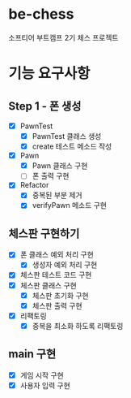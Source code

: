 # be-chess
소프티어 부트캠프 2기 체스 프로젝트

# 기능 요구사항
## Step 1 - 폰 생성
- [x] PawnTest
  - [x] PawnTest 클래스 생성
  - [x] create 테스트 메소드 작성
- [x] Pawn
  - [x] Pawn 클래스 구현
  - [ ] 폰 출력 구현 
- [x] Refactor
  - [x] 중복된 부분 제거
  - [x] verifyPawn 메소드 구현
## 체스판 구현하기
- [x] 폰 클래스 예외 처리 구현
  - [x] 생성자 예외 처리 구현
- [x] 체스판 테스트 코드 구현
- [x] 체스판 클래스 구현
  - [x] 체스판 초기화 구현
  - [x] 체스판 출력 구현
- [x] 리팩토링
  - [x] 중복을 최소화 하도록 리팩토링
## main 구현
- [x] 게임 시작 구현
- [x] 사용자 입력 구현
